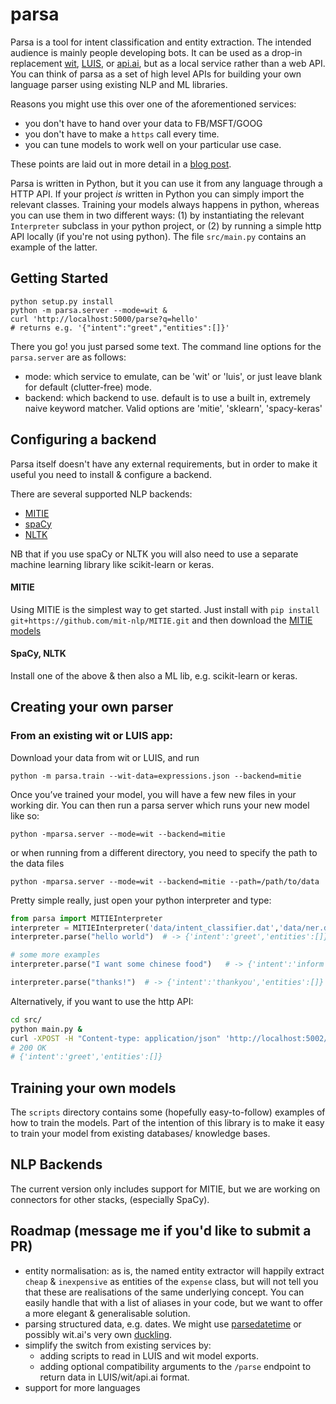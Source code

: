 # parsa

Parsa is a tool for intent classification and entity extraction. 
The intended audience is mainly people developing bots. 
It can be used as a drop-in replacement [wit](https://wit.ai), [LUIS](https://luis.ai), or [api.ai](https://api.ai), but as a local service rather than a web API. 
You can think of parsa as a set of high level APIs for building your own language parser using existing NLP and ML libraries.

Reasons you might use this over one of the aforementioned services: 
- you don't have to hand over your data to FB/MSFT/GOOG
- you don't have to make a `https` call every time.
- you can tune models to work well on your particular use case.

These points are laid out in more detail in a [blog post](https://medium.com/lastmile-conversations/do-it-yourself-nlp-for-bot-developers-2e2da2817f3d).

Parsa is written in Python, but it you can use it from any language through a HTTP API. 
If your project *is* written in Python you can simply import the relevant classes.
Training your models always happens in python, whereas you can use them in two different ways: (1) by instantiating the relevant `Interpreter` subclass in your python project, or (2) by running a simple http API locally (if you're not using python). The file `src/main.py` contains an example of the latter.
 
## Getting Started
```
python setup.py install
python -m parsa.server --mode=wit &
curl 'http://localhost:5000/parse?q=hello'
# returns e.g. '{"intent":"greet","entities":[]}'
```

There you go! you just parsed some text. The command line options for the `parsa.server` are as follows:
- mode: which service to emulate, can be 'wit' or 'luis', or just leave blank for default (clutter-free) mode.
- backend: which backend to use. default is to use a built in, extremely naive keyword matcher. Valid options are 'mitie', 'sklearn', 'spacy-keras'


## Configuring a backend
Parsa itself doesn't have any external requirements, but in order to make it useful you need to install & configure a backend. 

There are several supported NLP backends:

- [MITIE](https://github.com/mit-nlp/MITIE)
- [spaCy](https://github.com/spacy-io/spaCy)
- [NLTK](www.nltk.org/)

NB that if you use spaCy or NLTK you will also need to use a separate machine learning library like scikit-learn or keras.

#### MITIE
Using MITIE is the simplest way to get started. Just install with
`pip install git+https://github.com/mit-nlp/MITIE.git`
and then download the [MITIE models](https://github.com/mit-nlp/MITIE/releases/download/v0.4/MITIE-models-v0.2.tar.bz2)

#### SpaCy,  NLTK
Install one of the above & then also a ML lib, e.g. scikit-learn or keras. 


## Creating your own parser
### From an existing wit or LUIS app:

Download your data from wit or LUIS, and run
```
python -m parsa.train --wit-data=expressions.json --backend=mitie
```


Once you’ve trained your model, you will have a few new files in your working dir. You can then run a parsa server which runs your new model like so: 
```
python -mparsa.server --mode=wit --backend=mitie
```

or when running from a different directory, you need to specify the path to the data files
```
python -mparsa.server --mode=wit --backend=mitie --path=/path/to/data
```


Pretty simple really, just open your python interpreter and type:
```python
from parsa import MITIEInterpreter
interpreter = MITIEInterpreter('data/intent_classifier.dat','data/ner.dat','data/total_word_feature_extractor.dat')
interpreter.parse("hello world")  # -> {'intent':'greet','entities':[]}

# some more examples
interpreter.parse("I want some chinese food")   # -> {'intent':'inform','entities':['cuisine':'chinese']}

interpreter.parse("thanks!")  # -> {'intent':'thankyou','entities':[]}
```

Alternatively, if you want to use the http API:

```bash
cd src/
python main.py &
curl -XPOST -H "Content-type: application/json" 'http://localhost:5002/parse' -d '{"text":"hello world"}'
# 200 OK 
# {'intent':'greet','entities':[]}
```

## Training your own models
The `scripts` directory contains some (hopefully easy-to-follow) examples of how to train the models. 
Part of the intention of this library is to make it easy to train your model from existing databases/ knowledge bases. 


## NLP Backends
The current version only includes support for MITIE, but we are working on connectors for other stacks, (especially SpaCy).


## Roadmap (message me if you'd like to submit a PR)
- entity normalisation: as is, the named entity extractor will happily extract `cheap` & `inexpensive` as entities of the `expense` class, but will not tell you that these are realisations of the same underlying concept. You can easily handle that with a list of aliases in your code, but we want to offer a more elegant & generalisable solution.
- parsing structured data, e.g. dates. We might use [parsedatetime](https://pypi.python.org/pypi/parsedatetime/) or possibly wit.ai's very own [duckling](https://duckling.wit.ai/). 
- simplify the switch from existing services by:
  - adding scripts to read in LUIS and wit model exports.
  - adding optional compatibility arguments to the `/parse` endpoint to return data in LUIS/wit/api.ai format. 
- support for more languages

